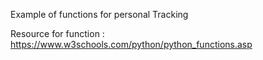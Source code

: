 Example of functions for personal Tracking 

Resource for function :
https://www.w3schools.com/python/python_functions.asp